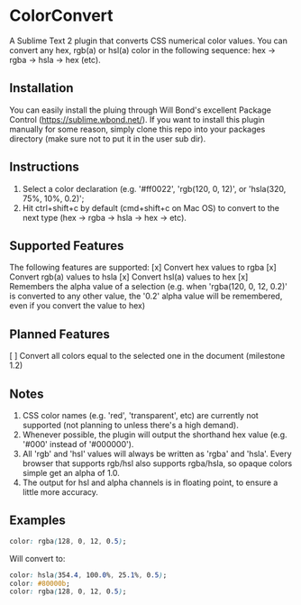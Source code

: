 ColorConvert
============

A Sublime Text 2 plugin that converts CSS numerical color values.
You can convert any hex, rgb(a) or hsl(a) color in the following sequence: hex -> rgba -> hsla -> hex (etc).

## Installation
You can easily install the pluing through Will Bond's excellent Package Control (https://sublime.wbond.net/).
If you want to install this plugin manually for some reason, simply clone this repo into your packages directory (make sure not to put it in the user sub dir).

## Instructions
1. Select a color declaration (e.g. '#ff0022', 'rgb(120, 0, 12)', or 'hsla(320, 75%, 10%, 0.2)';
2. Hit ctrl+shift+c by default (cmd+shift+c on Mac OS) to convert to the next type (hex -> rgba -> hsla -> hex -> etc).

## Supported Features
The following features are supported:
[x] Convert hex values to rgba
[x] Convert rgb(a) values to hsla
[x] Convert hsl(a) values to hex
[x] Remembers the alpha value of a selection (e.g. when 'rgba(120, 0, 12, 0.2)' is converted to any other value, the '0.2' alpha value will be remembered, even if you convert the value to hex)

## Planned Features
[ ] Convert all colors equal to the selected one in the document (milestone 1.2)

## Notes
1. CSS color names (e.g. 'red', 'transparent', etc) are currently not supported (not planning to unless there's a high demand).
2. Whenever possible, the plugin will output the shorthand hex value (e.g. '#000' instead of '#000000').
3. All 'rgb' and 'hsl' values will always be written as 'rgba' and 'hsla'. Every browser that supports rgb/hsl also supports rgba/hsla, so opaque colors simple get an alpha of 1.0.
4. The output for hsl and alpha channels is in floating point, to ensure a little more accuracy.

## Examples
```css
color: rgba(128, 0, 12, 0.5);
```

Will convert to:
```css
color: hsla(354.4, 100.0%, 25.1%, 0.5);
color: #80000b;
color: rgba(128, 0, 12, 0.5);
```
